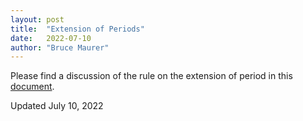 ```yaml
---
layout: post
title:  "Extension of Periods"
date:   2022-07-10
author: "Bruce Maurer"
---
```


Please find a discussion of the rule on the extension of period in this [document](https://storage.googleapis.com/ohsaa-websites/rules/2022-extension-of-periods.pdf).

Updated July 10, 2022